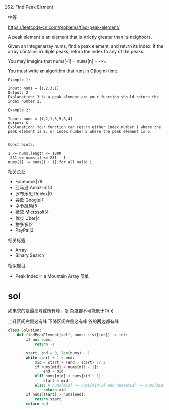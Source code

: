 162. Find Peak Element

中等


https://leetcode-cn.com/problems/find-peak-element/



A peak element is an element that is strictly greater than its neighbors.

Given an integer array nums, find a peak element, and return its index. If the array contains multiple peaks, return the index to any of the peaks.

You may imagine that nums[-1] = nums[n] = -∞.

You must write an algorithm that runs in O(log n) time.

 
```
Example 1:

Input: nums = [1,2,3,1]
Output: 2
Explanation: 3 is a peak element and your function should return the index number 2.

Example 2:

Input: nums = [1,2,1,3,5,6,4]
Output: 5
Explanation: Your function can return either index number 1 where the peak element is 2, or index number 5 where the peak element is 6.
 

Constraints:

1 <= nums.length <= 1000
-231 <= nums[i] <= 231 - 1
nums[i] != nums[i + 1] for all valid i.
```

相关企业

- Facebook|78
- 亚马逊 Amazon|10
- 罗布乐思 Roblox|9
- 谷歌 Google|7
- 字节跳动|5
- 微软 Microsoft|4
- 优步 Uber|4
- 拼多多|2
- PayPal|2

相关标签
- Array
- Binary Search

相似题目
- Peak Index in a Mountain Array
简单


# sol
如果求的是最高峰或所有峰，复 杂度都不可能低于O(n)

上升区间右侧必有峰 下降区间左侧必有峰 谷的两边都有峰

```py
class Solution:
    def findPeakElement(self, nums: List[int]) -> int:
        if not nums:
            return -1

        start, end = 0, len(nums) - 1
        while start + 1 < end:
            mid = start + (end - start) // 2
            if nums[mid] < nums[mid - 1]:
                end = mid
            elif nums[mid] < nums[mid + 1]:
                start = mid
            else: # nums[mid] >= nums[mid-1] and nums[mid] >= nums[mid+1]
                return mid
        if nums[start] > nums[end]:
            return start
        return end
```